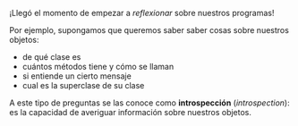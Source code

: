 ¡Llegó el momento de empezar a _reflexionar_ sobre nuestros programas!

Por ejemplo, supongamos que queremos saber saber cosas sobre nuestros objetos: 

* de qué clase es
* cuántos métodos tiene y cómo se llaman
* si entiende un cierto mensaje
* cual es la superclase de su clase

A este tipo de preguntas se las conoce como **introspección** (_introspection_): es la capacidad de averiguar información sobre nuestros objetos.  